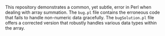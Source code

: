 This repository demonstrates a common, yet subtle, error in Perl when dealing with array summation. The `bug.pl` file contains the erroneous code that fails to handle non-numeric data gracefully.  The `bugSolution.pl` file offers a corrected version that robustly handles various data types within the array.